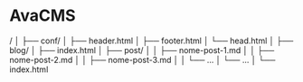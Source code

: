 # AvaCMS
/
│
├── conf/
│   ├── header.html
│   ├── footer.html
│   └── head.html
│
├── blog/
│   ├── index.html
│   ├── post/
│   │   ├── nome-post-1.md
│   │   ├── nome-post-2.md
│   │   ├── nome-post-3.md
│   │   └── ...
│   └── ...
│
└── index.html
